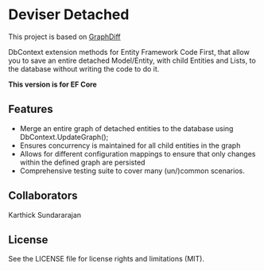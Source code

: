 ﻿Deviser Detached
=========

This project is based on [GraphDiff](https://github.com/zzzprojects/GraphDiff)

DbContext extension methods for Entity Framework Code First, that allow you to save an entire detached Model/Entity, with child Entities and Lists, to the database without writing the code to do it.

**This version is for EF Core**

## Features

 - Merge an entire graph of detached entities to the database using DbContext.UpdateGraph<T>();
 - Ensures concurrency is maintained for all child entities in the graph
 - Allows for different configuration mappings to ensure that only changes within the defined graph are persisted
 - Comprehensive testing suite to cover many (un/)common scenarios.

## Collaborators

Karthick Sundararajan

## License

See the LICENSE file for license rights and limitations (MIT).